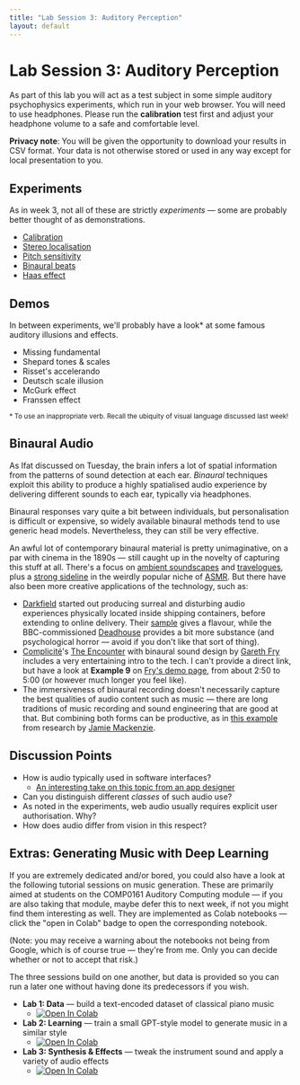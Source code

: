 ```yaml
---
title: "Lab Session 3: Auditory Perception"
layout: default
---
```


# Lab Session 3: Auditory Perception

As part of this lab you will act as a test subject in some simple
auditory psychophysics experiments, which run in your web browser.
You will need to use headphones. Please run the **calibration** test
first and adjust your headphone volume to a safe and comfortable level.

**Privacy note**: You will be given the opportunity to download your results in CSV format.
Your data is not otherwise stored or used in any way except for local presentation to you.


## Experiments

As in week 3, not all of these are strictly *experiments* — some are probably
better thought of as demonstrations.

* [Calibration](experiments/calibration/?home=/lab3.html)
* [Stereo localisation](experiments/stereo/?home=/lab3.html)
* [Pitch sensitivity](experiments/pitch/?home=/lab3.html)
* [Binaural beats](experiments/binaural/?home=/lab3.html)
* [Haas effect](experiments/haas/?home=/lab3.html)


## Demos

In between experiments, we'll probably have a look* at
some famous auditory illusions and effects.

* Missing fundamental
* Shepard tones & scales
* Risset's accelerando
* Deutsch scale illusion
* McGurk effect
* Franssen effect

<small>* To use an inappropriate verb. Recall the ubiquity of
visual language discussed last week!</small>


## Binaural Audio

As Ifat discussed on Tuesday, the brain infers a lot of spatial
information from the patterns of sound detection at each ear.
*Binaural* techniques exploit this ability to produce a highly
spatialised audio experience by delivering different sounds to
each ear, typically via headphones.

Binaural responses vary quite a bit between individuals, but personalisation
is difficult or expensive, so widely available binaural methods tend to use
generic head models. Nevertheless, they can still be very effective.

An awful lot of contemporary binaural material is pretty unimaginative, on a
par with cinema in the 1890s — still caught up in the novelty of capturing
this stuff at all. There's a focus on
[ambient soundscapes](https://soundcloud.com/inauralnthusiast/binaural-enthusiast-thunderstorm)
and [travelogues](https://www.youtube.com/watch?v=7rU1BpdLmk0), plus a
[strong sideline](https://www.youtube.com/watch?v=Yr2bj_G2VfY) in the weirdly
popular niche of [ASMR](https://en.wikipedia.org/wiki/ASMR). But there have also been
more creative applications of the technology, such as:

* [Darkfield](https://www.darkfield.org) started out producing surreal and disturbing
  audio experiences physically located inside shipping containers, before extending
  to online delivery. Their [sample](https://www.darkfield.org/sample) gives a
  flavour, while the BBC-commissioned [Deadhouse](https://www.bbc.co.uk/programmes/p09zr1dk)
  provides a bit more substance (and psychological horror — avoid if you don't
  like that sort of thing).
* [Complicité](https://en.wikipedia.org/wiki/Complicité)'s
  [The Encounter](https://www.complicite.org/work/the-encounter/)
  with binaural sound design by [Gareth Fry](http://www.garethfry.co.uk)
  includes a very entertaining intro to the tech. I can't provide a direct link, but
  have a look at **Example 9** on [Fry's demo page](http://www.garethfry.co.uk/binaural-demo),
  from about 2:50 to 5:00 (or however much longer you feel like).
* The immersiveness of binaural recording doesn't necessarily capture the best qualities
  of audio content such as music — there are long traditions of music recording and sound
  engineering that are good at that. But combining both forms can be productive, as in
  [this example](https://soundcloud.com/binaural-recordings/full-song) from research by
  [Jamie Mackenzie](https://jamie1302207abertay.wordpress.com).


## Discussion Points

* How is audio typically used in software interfaces?
    * [An interesting take on this topic from an app designer](https://www.notboring.software/words/the-sound-of-software)
* Can you distinguish different *classes* of such audio use?
* As noted in the experiments, web audio usually requires explicit
  user authorisation. Why?
* How does audio differ from vision in this respect?


## Extras: Generating Music with Deep Learning

If you are extremely dedicated and/or bored, you could also have a look at the
following tutorial sessions on music generation. These are primarily aimed
at students on the COMP0161 Auditory Computing module — if you are also taking
that module, maybe defer this to next week, if not you might find them
interesting as well. They are implemented as Colab notebooks — click the
"open in Colab" badge to open the corresponding notebook.

(Note: you may receive a warning about the notebooks not being from Google, which
is of course true — they're from me. Only you can decide whether or not to accept
that risk.)

The three sessions build on one another, but data is provided so you can run a
later one without having done its predecessors if you wish.

* **Lab 1: Data** — build a text-encoded dataset of classical piano music
    * [![Open In Colab](https://colab.research.google.com/assets/colab-badge.svg)](https://colab.research.google.com/github/comp0161/colab/blob/main/COMP0161_lab1.ipynb)
* **Lab 2: Learning** — train a small GPT-style model to generate music in a similar style
    * [![Open In Colab](https://colab.research.google.com/assets/colab-badge.svg)](https://colab.research.google.com/github/comp0161/colab/blob/main/COMP0161_lab2.ipynb)
* **Lab 3: Synthesis & Effects** — tweak the instrument sound and apply a variety of audio effects
    * [![Open In Colab](https://colab.research.google.com/assets/colab-badge.svg)](https://colab.research.google.com/github/comp0161/colab/blob/main/COMP0161_lab3.ipynb)
